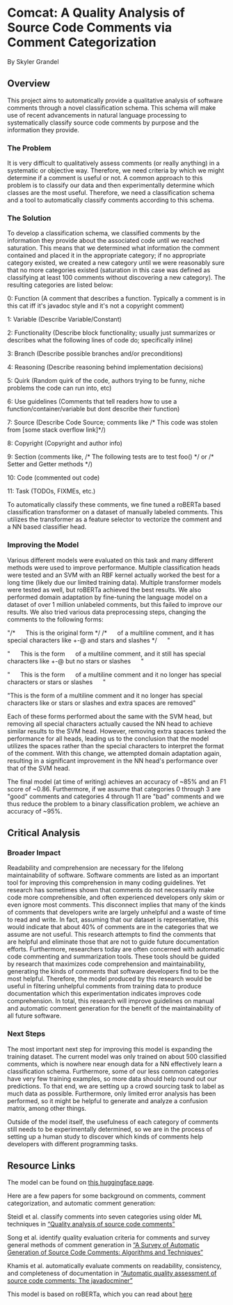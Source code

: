 # Comcat: A Quality Analysis of Source Code Comments via Comment Categorization
By Skyler Grandel

## Overview
This project aims to automatically provide a qualitative analysis of software comments through a novel classification schema. This schema will make use of recent advancements in natural language processing to systematically classify source code comments by purpose and the information they provide.

### The Problem
It is very difficult to qualitatively assess comments (or really anything) in a systematic or objective way. Therefore, we need criteria by which we might determine if a comment is useful or not. A common approach to this problem is to classify our data and then experimentally determine which classes are the most useful. Therefore, we need a classification schema and a tool to automatically classify comments according to this schema.

### The Solution
To develop a classification schema, we classified comments by the information they provide about the associated code until we reached saturation. This means that we determined what information the comment contained and placed it in the appropriate category; if no appropriate category existed, we created a new category until we were reasonably sure that no more categories existed (saturation in this case was defined as classifying at least 100 comments without discovering a new category). The resulting categories are listed below:

0: Function (A comment that describes a function. Typically a comment is in this cat iff it's javadoc style and it's not a copyright comment)

1: Variable (Describe Variable/Constant) 

2: Functionality (Describe block functionality; usually just summarizes or describes what the following lines of code do; specifically inline)

3: Branch (Describe possible branches and/or preconditions)

4: Reasoning (Describe reasoning behind implementation decisions)

5: Quirk (Random quirk of the code, authors trying to be funny, niche problems the code can run into, etc)

6: Use guidelines (Comments that tell readers how to use a function/container/variable but dont describe their function)

7: Source (Describe Code Source; comments like /\* This code was stolen from \[some stack overflow link\]\*/)

8: Copyright (Copyright and author info)

9: Section (comments like, /\* The following tests are to test foo() \*/ or /\* Setter and Getter methods \*/)

10: Code (commented out code)

11: Task (TODOs, FIXMEs, etc.)

To automatically classify these comments, we fine tuned a roBERTa based classification transformer on a dataset of manually labeled comments. This utilizes the transformer as a feature selector to vectorize the comment and a NN based classifier head.

### Improving the Model
Various different models were evaluated on this task and many different methods were used to improve performance. Multiple classification heads were tested and an SVM with an RBF kernel actually worked the best for a long time (likely due our limited training data). Multiple transformer models were tested as well, but roBERTa achieved the best results. We also performed domain adaptation by fine-tuning the language model on a dataset of over 1 million unlabeled comments, but this failed to improve our results. We also tried various data preprocessing steps, changing the comments to the following forms:

\"/\*&nbsp;&nbsp;&nbsp;&nbsp;&nbsp;&nbsp;This is the original form \*/    /\*&nbsp;&nbsp;&nbsp;&nbsp;&nbsp;&nbsp;of a multiline comment, and it has special characters like +-@ and stars and slashes \*/&nbsp;&nbsp;&nbsp;&nbsp;&nbsp;&nbsp;\"

\"&nbsp;&nbsp;&nbsp;&nbsp;&nbsp;&nbsp;This is the form&nbsp;&nbsp;&nbsp;&nbsp;&nbsp;&nbsp;of a multiline comment, and it still has special characters like +-@ but no stars or slashes&nbsp;&nbsp;&nbsp;&nbsp;&nbsp;&nbsp;\"

\"&nbsp;&nbsp;&nbsp;&nbsp;&nbsp;&nbsp;This is the form&nbsp;&nbsp;&nbsp;&nbsp;&nbsp;&nbsp;of a multiline comment and it no longer has special characters or stars or slashes&nbsp;&nbsp;&nbsp;&nbsp;&nbsp;&nbsp;\"

\"This is the form of a multiline comment and it no longer has special characters like or stars or slashes and extra spaces are removed\"

Each of these forms performed about the same with the SVM head, but removing all special characters actually caused the NN head to achieve similar results to the SVM head. However, removing extra spaces tanked the performance for all heads, leading us to the conclusion that the model utilizes the spaces rather than the special characters to interpret the format of the comment. With this change, we attempted domain adaptation again, resulting in a significant improvement in the NN head's performance over that of the SVM head.

The final model (at time of writing) achieves an accuracy of ~85% and an F1 score of ~0.86. Furthermore, if we assume that categories 0 through 3 are "good" comments and categories 4 through 11 are "bad" comments and we thus reduce the problem to a binary classification problem, we achieve an accuracy of ~95%.

## Critical Analysis
### Broader Impact
Readability and comprehension are necessary for the lifelong maintainability of software. Software comments are listed as an important tool for improving this comprehension in many coding guidelines. Yet research has sometimes shown that comments do not necessarily make code more comprehensible, and often experienced developers only skim or even ignore most comments. This disconnect implies that many of the kinds of comments that developers write are largely unhelpful and a waste of time to read and write. In fact, assuming that our dataset is representative, this would indicate that about 40% of comments are in the categories that we assume are not useful. This research attempts to find the comments that are helpful and eliminate those that are not to guide future documentation efforts. Furthermore, researchers today are often concerned with automatic code commenting and summarization tools. These tools should be guided by research that maximizes code comprehension and maintainability, generating the kinds of comments that software developers find to be the most helpful. Therefore, the model produced by this research would be useful in filtering unhelpful comments from training data to produce documentation which this experimentation indicates improves code comprehension. In total, this research will improve guidelines on manual and automatic comment generation for the benefit of the maintainability of all future software.

### Next Steps
The most important next step for improving this model is expanding the training dataset. The current model was only trained on about 500 classified comments, which is nowhere near enough data for a NN effectively learn a classification schema. Furthermore, some of our less common categories have very few training examples, so more data should help round out our predictions. To that end, we are setting up a crowd sourcing task to label as much data as possible. Furthermore, only limited error analysis has been performed, so it might be helpful to generate and analyze a confusion matrix, among other things.

Outside of the model itself, the usefulness of each category of comments still needs to be experimentally determined, so we are in the process of setting up a human study to discover which kinds of comments help developers with different programming tasks.

## Resource Links
The model can be found on [this huggingface page](https://huggingface.co/skylergrandel/Comcat).

Here are a few papers for some background on comments, comment categorization, and automatic comment generation:

Steidl et al. classify comments into seven categories using older ML techniques in [“Quality analysis of source code comments”](https://ieeexplore.ieee.org/document/6613836)

Song et al. identify quality evaluation criteria for comments and survey general methods of comment generation in [“A Survey of Automatic Generation of Source Code Comments: Algorithms and Techniques”](https://ieeexplore.ieee.org/stamp/stamp.jsp?arnumber=8778714)

Khamis et al. automatically evaluate comments on readability, consistency, and completeness of documentation in [“Automatic quality assessment of source code comments: The javadocminer”](https://www.researchgate.net/profile/Juergen-Rilling/publication/221474509_Automatic_Quality_Assessment_of_Source_Code_Comments_The_JavadocMiner/links/0046352d5ad855f900000000/Automatic-Quality-Assessment-of-Source-Code-Comments-The-JavadocMiner.pdf)

This model is based on roBERTa, which you can read about [here](https://arxiv.org/pdf/1907.11692.pdf%5C)

